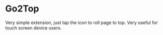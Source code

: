 # Go2Top

Very simple extension, just tap the icon to roll page to top. Very useful for touch screen device users.